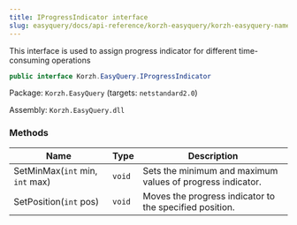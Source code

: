 ```yaml
---
title: IProgressIndicator interface
slug: easyquery/docs/api-reference/korzh-easyquery/korzh-easyquery-namespace/iprogressindicator-interface
---
```



This interface is used to assign progress indicator for different time-consuming operations
```csharp
public interface Korzh.EasyQuery.IProgressIndicator

```
Package: `Korzh.EasyQuery` (targets: `netstandard2.0`)

Assembly: `Korzh.EasyQuery.dll`

### Methods

| Name | Type | Description | 
| --- | --- | --- | 
| SetMinMax(`int` min, `int` max) | `void` | Sets the minimum and maximum values of progress indicator. | 
| SetPosition(`int` pos) | `void` | Moves the progress indicator to the specified position. |